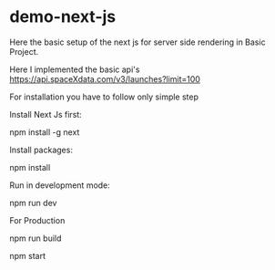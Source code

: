 # demo-next-js


Here the basic setup of the next js for server side rendering in Basic Project.


Here I implemented the basic api's
https://api.spaceXdata.com/v3/launches?limit=100


For installation you have to follow only simple step

Install Next Js first:

npm install -g next

Install packages:

npm install

Run in development mode:

npm run dev

For Production

npm run build

npm start